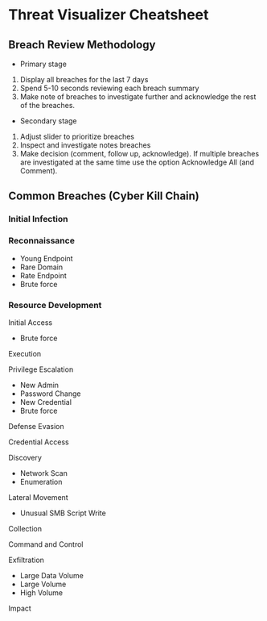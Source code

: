 # Threat Visualizer Cheatsheet

## Breach Review Methodology

* Primary stage

1. Display all breaches for the last 7 days
2. Spend 5-10 seconds reviewing each breach summary
3. Make note of breaches to investigate further and acknowledge the rest of the breaches.

* Secondary stage

1. Adjust slider to prioritize breaches
2. Inspect and investigate notes breaches
3. Make decision (comment, follow up, acknowledge). If multiple breaches are investigated at the same time use the option Acknowledge All (and Comment).

## Common Breaches (Cyber Kill Chain)

### Initial Infection

### Reconnaissance

* Young Endpoint
* Rare Domain
* Rate Endpoint
* Brute force

### Resource Development

Initial Access

* Brute force

Execution

Privilege Escalation

* New Admin
* Password Change
* New Credential
* Brute force

Defense Evasion

Credential Access

Discovery

* Network Scan
* Enumeration

Lateral Movement

* Unusual SMB Script Write

Collection

Command and Control

Exfiltration

* Large Data Volume
* Large Volume
* High Volume

Impact



